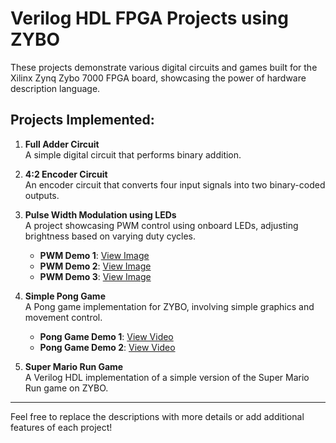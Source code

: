 # Verilog HDL FPGA Projects using ZYBO
These projects demonstrate various digital circuits and games built for the Xilinx Zynq Zybo 7000 FPGA board, showcasing the power of hardware description language.

## Projects Implemented:

1. **Full Adder Circuit**  
   A simple digital circuit that performs binary addition.

2. **4:2 Encoder Circuit**  
   An encoder circuit that converts four input signals into two binary-coded outputs.

3. **Pulse Width Modulation using LEDs**  
   A project showcasing PWM control using onboard LEDs, adjusting brightness based on varying duty cycles.
   - **PWM Demo 1**: [View Image](https://drive.google.com/file/d/1CyqUP88mp5PgfvVEyOH4-y_FD32cP2xi/view?usp=drive_link)  
   - **PWM Demo 2**: [View Image](https://drive.google.com/file/d/1-jkovB7a_deKwpxLcNo9Tlw29QjzlCj4/view?usp=drive_link)
   - **PWM Demo 3**: [View Image](https://drive.google.com/file/d/1oym4QIsD0r-cC9SxxctY3mEpEm6r-6mv/view?usp=drive_link)  
   

5. **Simple Pong Game**  
   A Pong game implementation for ZYBO, involving simple graphics and movement control.  
   - **Pong Game Demo 1**: [View Video](https://drive.google.com/file/d/1IwARl4mEfJFrEL5ppJEGToi3YBPc7BbW/view?usp=drive_link)  
   - **Pong Game Demo 2**: [View Video](https://drive.google.com/file/d/1f1oyqdbIbVgMd9fstU5qquZ9IYSSBWc5/view?usp=drive_link)

6. **Super Mario Run Game**  
   A Verilog HDL implementation of a simple version of the Super Mario Run game on ZYBO.

---

Feel free to replace the descriptions with more details or add additional features of each project!

